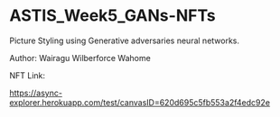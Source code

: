 # ASTIS_Week5_GANs-NFTs
Picture Styling using Generative adversaries neural networks.

Author: Wairagu Wilberforce Wahome

NFT Link:

https://async-explorer.herokuapp.com/test/canvasID=620d695c5fb553a2f4edc92e
